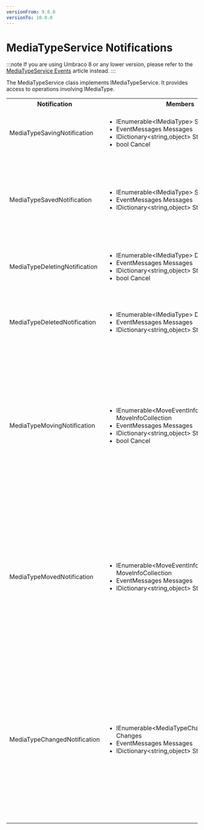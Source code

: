 ```yaml
---
versionFrom: 9.0.0
versionTo: 10.0.0
---
```


# MediaTypeService Notifications

:::note
If you are using Umbraco 8 or any lower version, please refer to the [MediaTypeService Events](../Events/MediaTypeService-Events) article instead.
:::

The MediaTypeService class implements IMediaTypeService. It provides access to operations involving IMediaType.

<table>
  <tr>
    <th>Notification</th>
    <th>Members</th>
    <th>Description</th>
    
  </tr>

  <tr>
    <td>MediaTypeSavingNotification</td>
    <td>
      <ul>
        <li>IEnumerable&ltIMediaType&gt SavedEntities</li>
        <li>EventMessages Messages</li>
        <li>IDictionary&ltstring,object&gt State</li>
        <li>bool Cancel</li>
      </ul>
    </td>
    <td>
    Published when MediaTypeService.Save is called in the API.<br/>
    SavedEntities: Gets the collection of IMediaType objects being saved.
    </td>
  </tr>

  <tr>
    <td>MediaTypeSavedNotification</td>
    <td>
      <ul>
        <li>IEnumerable&ltIMediaType&gt SavedEntities</li>
        <li>EventMessages Messages</li>
        <li>IDictionary&ltstring,object&gt State</li>
      </ul>
    </td>
    <td>
    Published when MediaTypeService.Save is called in the API, after the entities has been saved.<br/>
    NOTE: <em><a href="../determining-new-entity">See here on how to determine if the entity is brand new</a></em><br/>
    SavedEntities: Gets the collection of saved IMediaType objects.
    </td>
  </tr>

  <tr>
    <td>MediaTypeDeletingNotification</td>
    <td>
      <ul>
        <li>IEnumerable&ltIMediaType&gt DeletedEntities</li>
        <li>EventMessages Messages</li>
        <li>IDictionary&ltstring,object&gt State</li>
        <li>bool Cancel</li>
      </ul>
    </td>
    <td>
      Published when MediaTypeService.Delete is called in the API.<br/>
      DeletedEntities: Gets the collection of IMediaType objects being deleted.
    </td>
  </tr>

  <tr>
    <td>MediaTypeDeletedNotification</td>
    <td>
      <ul>
        <li>IEnumerable&ltIMediaType&gt DeletedEntities</li>
        <li>EventMessages Messages</li>
        <li>IDictionary&ltstring,object&gt State</li>
      </ul>
    </td>
    <td>
      Published when MediaTypeService.Delete is called in the API, after the entities has been deleted.<br/>
      DeletedEntities: Gets the collection of deleted IMediaType objects.
    </td>
  </tr>

  <tr>
    <td>MediaTypeMovingNotification</td>
    <td>
      <ul>
        <li>IEnumerable&ltMoveEventInfo&ltIMediaType&gt&gt MoveInfoCollection</li>
        <li>EventMessages Messages</li>
        <li>IDictionary&ltstring,object&gt State</li>
        <li>bool Cancel</li>
      </ul>
    </td>
    <td>
    Published when MediaTypeService.Move is called in the API<br/>
    MoveInfoCollection will for each moving entity provide:
      <ol>
        <li>Entity: Gets the IMediaType object being moved</li>
        <li>OriginalPath: The original path the entity is moved from</li>
        <li>NewParentId: Gets the Id of the parent the entity will have after it has been moved</li>
      </ol>
    </td>
  </tr>

  <tr>
    <td>MediaTypeMovedNotification</td>
    <td>
      <ul>
        <li>IEnumerable&ltMoveEventInfo&ltIMediaType&gt&gt MoveInfoCollection</li>
        <li>EventMessages Messages</li>
        <li>IDictionary&ltstring,object&gt State</li>
      </ul>
    </td>
    <td>
    Published when MediaTypeService.Move is called in the API, after the entities has been moved.<br/>
    MoveInfoCollection will for each moving entity provide:
      <ol>
        <li>Entity: Gets the IMediaType object being moved</li>
        <li>OriginalPath: The original path the entity is moved from</li>
        <li>NewParentId: Gets the Id of the parent the entity will have after it has been moved</li>
      </ol>
    </td>
  </tr>

  <tr>
    <td>MediaTypeChangedNotification</td>
    <td>
      <ul>
        <li>IEnumerable&ltMediaTypeChange&ltIMediaType&gt&gt Changes</li>
        <li>EventMessages Messages</li>
        <li>IDictionary&ltstring,object&gt State</li>
      </ul>
    </td>
    <td>
    Published when a MediaType is saved or deleted, after the transaction has completed. This is mainly used for caching purposes, and generally not recommended, use Saved and Deleted notifications instead.<br/>
    Changes will for each item affected by the change prove:
    <ol>
      <li>Item: The IMediaType affected by the change.</li>
      <li>ChangeTypes: The type of change: Create, Remove, RefreshMain, etc.</li>
    </ol>
    </td>
  </tr>
</table>
